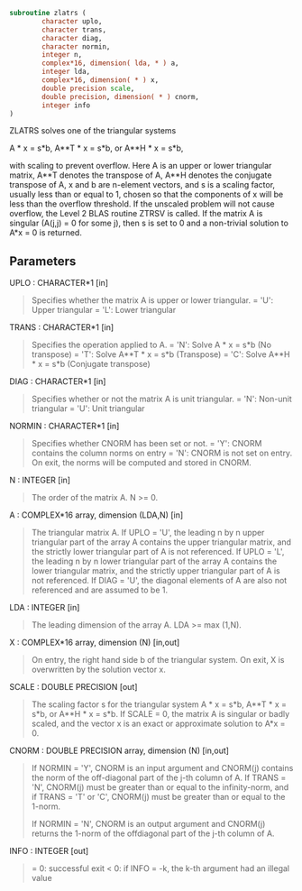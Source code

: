 ```fortran
subroutine zlatrs (
        character uplo,
        character trans,
        character diag,
        character normin,
        integer n,
        complex*16, dimension( lda, * ) a,
        integer lda,
        complex*16, dimension( * ) x,
        double precision scale,
        double precision, dimension( * ) cnorm,
        integer info
)
```

ZLATRS solves one of the triangular systems

A \* x = s\*b,  A\*\*T \* x = s\*b,  or  A\*\*H \* x = s\*b,

with scaling to prevent overflow.  Here A is an upper or lower
triangular matrix, A\*\*T denotes the transpose of A, A\*\*H denotes the
conjugate transpose of A, x and b are n-element vectors, and s is a
scaling factor, usually less than or equal to 1, chosen so that the
components of x will be less than the overflow threshold.  If the
unscaled problem will not cause overflow, the Level 2 BLAS routine
ZTRSV is called. If the matrix A is singular (A(j,j) = 0 for some j),
then s is set to 0 and a non-trivial solution to A\*x = 0 is returned.

## Parameters
UPLO : CHARACTER\*1 [in]
> Specifies whether the matrix A is upper or lower triangular.
> = 'U':  Upper triangular
> = 'L':  Lower triangular

TRANS : CHARACTER\*1 [in]
> Specifies the operation applied to A.
> = 'N':  Solve A \* x = s\*b     (No transpose)
> = 'T':  Solve A\*\*T \* x = s\*b  (Transpose)
> = 'C':  Solve A\*\*H \* x = s\*b  (Conjugate transpose)

DIAG : CHARACTER\*1 [in]
> Specifies whether or not the matrix A is unit triangular.
> = 'N':  Non-unit triangular
> = 'U':  Unit triangular

NORMIN : CHARACTER\*1 [in]
> Specifies whether CNORM has been set or not.
> = 'Y':  CNORM contains the column norms on entry
> = 'N':  CNORM is not set on entry.  On exit, the norms will
> be computed and stored in CNORM.

N : INTEGER [in]
> The order of the matrix A.  N >= 0.

A : COMPLEX\*16 array, dimension (LDA,N) [in]
> The triangular matrix A.  If UPLO = 'U', the leading n by n
> upper triangular part of the array A contains the upper
> triangular matrix, and the strictly lower triangular part of
> A is not referenced.  If UPLO = 'L', the leading n by n lower
> triangular part of the array A contains the lower triangular
> matrix, and the strictly upper triangular part of A is not
> referenced.  If DIAG = 'U', the diagonal elements of A are
> also not referenced and are assumed to be 1.

LDA : INTEGER [in]
> The leading dimension of the array A.  LDA >= max (1,N).

X : COMPLEX\*16 array, dimension (N) [in,out]
> On entry, the right hand side b of the triangular system.
> On exit, X is overwritten by the solution vector x.

SCALE : DOUBLE PRECISION [out]
> The scaling factor s for the triangular system
> A \* x = s\*b,  A\*\*T \* x = s\*b,  or  A\*\*H \* x = s\*b.
> If SCALE = 0, the matrix A is singular or badly scaled, and
> the vector x is an exact or approximate solution to A\*x = 0.

CNORM : DOUBLE PRECISION array, dimension (N) [in,out]
> 
> If NORMIN = 'Y', CNORM is an input argument and CNORM(j)
> contains the norm of the off-diagonal part of the j-th column
> of A.  If TRANS = 'N', CNORM(j) must be greater than or equal
> to the infinity-norm, and if TRANS = 'T' or 'C', CNORM(j)
> must be greater than or equal to the 1-norm.
> 
> If NORMIN = 'N', CNORM is an output argument and CNORM(j)
> returns the 1-norm of the offdiagonal part of the j-th column
> of A.

INFO : INTEGER [out]
> = 0:  successful exit
> < 0:  if INFO = -k, the k-th argument had an illegal value
